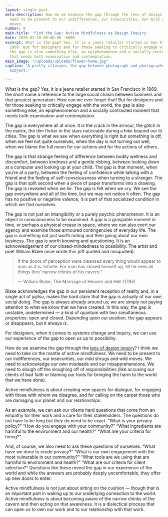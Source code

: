 ```yaml
---
layout: single-post
meta-description: How do we examine the gap through the lens of design inquiry? We
  need to be present to our indifferences, our insecurities, our mild shrugs and wild
  moves.
number: 8
main-title: 'Find the Gap: Active Mindfulness as Design Inquiry'
date: 2020-02-28 00:00:00 -0600
excerpt: What is the gap? Yes, it is a jeans retailer started in San Francisco in
  1969. But for designers and for those seeking to critically engage with the world,
  the gap is also something else, an epiphenomenon and a socially contracted moment
  that needs both examination and contemplation.
main_image: "/uploads/uploads/flower-home.jpg"
caption: 'A pretty illusion: the gap between photograph and photographer, object and
  subject.'

---
```

What is the gap? Yes, it is a jeans retailer started in San Francisco in 1969, the short name a reference to the large social chasm between boomers and that greatest generation. How can we ever forget that! But for designers and for those seeking to critically engage with the world, the gap is also something else, an epiphenomenon and a socially contracted moment that needs both examination and contemplation.

The gap is everywhere all at once. It is the crack in the armour, the glitch in the matrix, the dim flicker in the stars noticeable during a hike beyond our lit cities. The gap is what we see when everything is right but something is off, when we feel not quite ourselves, when the day is not turning out well, when we blame the full moon for our actions and for the actions of others.

The gap is that strange feeling of difference between bodily wellness and discomfort, between kindness and a gentle ribbing, between looking down at a computer and looking up at your child. The gap is that moment, when you’re at a party, between the feeling of confidence while talking with a friend and the feeling of self-consciousness when turning to a stranger. The gap is that split second when a piece of paper transforms into a drawing. The gap is revealed when we lie. The gap is felt when we cry. We see the gap everywhere and all of the time, but we may not notice it often. The gap has no positive or negative valence; it is part of that socialized condition in which we find ourselves.

The gap is not just an intangibility or a purely psychic phenomenon. It is an object in consciousness to be examined. A gap is a graspable moment in time, or perhaps a physical crease in space, where we can also exert our agency and examine those armoured contingencies of everyday life. The gap is something not just worth noting and then going about our own business. The gap is worth knowing and questioning. It is an acknowledgement of our closed-mindedness to possibility. The artist and poet William Blake once wrote this (oft quoted and misquoted):

> If the doors of perception were cleansed every thing would appear to man as it is, Infinite. For man has closed himself up, till he sees all things thro' narrow chinks of his cavern.”
>
> ― William Blake, The Marriage of Heaven and Hell (1793)

Blake acknowledges the gap in our persistent reception of reality and, in a single act of jujitsu, makes the hard claim that the gap is actually of our own social doing. The gap is always already around us; we are simply not paying attention to what we know that we have created. In this way, the gap is unstable, undetermined — a kind of quantum with two simultaneous properties: open and closed. Depending upon our position, the gap appears or disappears, but it always _is_.

For designers, when it comes to systems change and inquiry, we can use our experience of the gap to open us up to possibility.

How do we examine the gap through the [lens of design inquiry](https://andrewboardman.com/2019/10/07/7-mind-the-gap-design-inquiry-contemplative-practice/ "Mind the Gap: Design, Inquiry and Contemplative Practice")? I think we need to take on the mantle of active mindfulness. We need to be present to our indifferences, our insecurities, our mild shrugs and wild moves. We need to acknowledge our own misdeeds and our misapprehensions. We need to slough off the sloughing off of responsibilities (like accusing our clients of bad faith or blaming our tools for bringing the harm to the world that we have done).

Active mindfulness is about creating new spaces for dialogue, for engaging with those with whom we disagree, and for calling on the carpet those who are damaging our planet and our relationships.

As an example, we can ask our clients hard questions that come from an empathy for their work and a care for their stakeholders. The questions do not have to be long but they do need to be exact. “What is your privacy policy?” “How do you engage with your community?” “What ingredients are harmful to the environment and our health?” “What are your criteria for hiring?”

And, of course, we also need to ask these questions of ourselves. “What have we done to erode privacy?” “What is our own engagement with the most vulnerable in our community?” “What tools are we using that are harmful to environment and health?” “What are our criteria for client selection?” Questions like these reveal the gap in our experience of the world and while the answers are probably deeply uncomfortable, they offer up new doors to enter.

Active mindfulness is not just about sitting on the cushion — though that is an important part in waking up to our underlying connection to the world. Active mindfulness is about becoming aware of the narrow chinks of the cavern and then acting on that awareness. It is a dialectical process that can open us to own our work and to our relationship with that work.